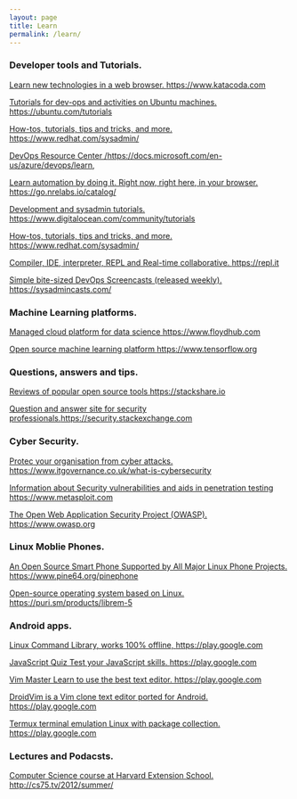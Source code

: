 ```yaml
---
layout: page
title: Learn
permalink: /learn/
---
```



### Developer tools and Tutorials.

<a href="https://www.katacoda.com/ " target="_blank"> Learn new technologies in a web browser. https://www.katacoda.com</a> 


<a href="https://ubuntu.com/tutorials" target="_blank">Tutorials for dev-ops and activities on Ubuntu machines. https://ubuntu.com/tutorials</a> 


<a href="https://www.redhat.com/sysadmin/" target="_blank">How-tos, tutorials,  tips and tricks, and more. https://www.redhat.com/sysadmin/</a> 


<a href="https://docs.microsoft.com/en-us/azure/devops/learn/" target="_blank">DevOps Resource Center /https://docs.microsoft.com/en-us/azure/devops/learn, </a> 


<a href="https://go.nrelabs.io/catalog/" target="_blank"> Learn automation by doing it. Right now, right here, in your browser. https://go.nrelabs.io/catalog/</a> 


<a href="https://www.digitalocean.com/community/tutorials" target="_blank"> Development and sysadmin tutorials. https://www.digitalocean.com/community/tutorials</a> 


<a href="https://www.redhat.com/sysadmin/" target="_blank">How-tos, tutorials,  tips and tricks, and more. https://www.redhat.com/sysadmin/</a> 


<a href="https://repl.it" target="_blank"> Compiler, IDE, interpreter, REPL and Real-time collaborative. https://repl.it</a>


<a href="https://sysadmincasts.com/" target="_blank"> Simple bite-sized DevOps Screencasts (released weekly). https://sysadmincasts.com/</a>


### Machine Learning platforms.


<a href="https://www.floydhub.com" target="_blank">Managed cloud platform for data science https://www.floydhub.com</a>


<a href="https://www.tensorflow.org/tutorials" target="_blank"> Open source machine learning platform https://www.tensorflow.org</a>


### Questions, answers and tips.

<a href="https://stackshare.io " target="_blank">Reviews of popular open source tools https://stackshare.io</a>


<a href="https://security.stackexchange.com " target="_blank">Question and answer site for security professionals.https://security.stackexchange.com</a>

### Cyber Security. 

<a href="https://www.itgovernance.co.uk/what-is-cybersecurity" target="_blank">Protec your organisation from cyber attacks. https://www.itgovernance.co.uk/what-is-cybersecurity </a>


<a href="https://www.metasploit.com" target="_blank">Information about Security vulnerabilities and aids in penetration testing  https://www.metasploit.com</a>


<a href="https://www.owasp.org " target="_blank"> The Open Web Application Security Project (OWASP). https://www.owasp.org </a>


### Linux Moblie Phones.


<a href="https://www.pine64.org/pinephone" target="_blank">An Open Source Smart Phone Supported by All Major Linux Phone Projects. https://www.pine64.org/pinephone </a>


<a href="https://puri.sm/products/librem-5" target="_blank">Open-source operating system based on Linux. https://puri.sm/products/librem-5 </a>


### Android apps.



<a href="https://play.google.com/store/apps/details?id=com.inspiredandroid.linuxcommandbibliotheca&hl=en_GB" target="_blank"> Linux Command Library, works 100% offline, https://play.google.com</a>




<a href="https://play.google.com/store/apps/details?id=com.doasido4u.jsquiz&hl=en_GB" target="_blank">JavaScript Quiz Test your JavaScript skills. https://play.google.com</a>



<a href="https://play.google.com/store/apps/details?id=develop.example.beta1139.vimmaster&hl=en_GB" target="_blank">Vim Master Learn to use the best text editor. https://play.google.com </a>


<a href="https://play.google.com/store/apps/details?id=com.droidvim&hl=en_GB" target="_blank"> DroidVim is a Vim clone text editor ported for Android. https://play.google.com </a>



<a href="https://play.google.com/store/apps/details?id=com.termux&hl=en_GB" target="_blank"> Termux terminal emulation Linux with package collection.  https://play.google.com </a>


### Lectures and Podacsts.

<a href="http://cs75.tv/2012/summer/" target="_blank"> Computer Science course at Harvard Extension School. http://cs75.tv/2012/summer/</a>
